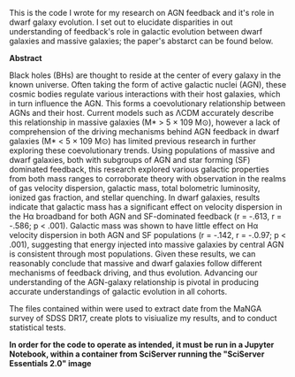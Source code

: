 This is the code I wrote for my research on AGN feedback and it's role in dwarf galaxy evolution. I set out to elucidate disparities in out understanding of feedback's role in galactic evolution between dwarf galaxies and massive galaxies; the paper's abstarct can be found below.

**Abstract**

Black holes (BHs) are thought to reside at the center of every galaxy in the known universe. Often taking the form of active galactic nuclei (AGN), these cosmic bodies regulate various interactions with their host galaxies, which in turn influence the AGN. This forms a coevolutionary relationship between AGNs and their host. Current models such as ΛCDM accurately describe this relationship in massive galaxies (M* > 5 × 109 M⊙), however a lack of comprehension of the driving mechanisms behind AGN feedback in dwarf galaxies (M* < 5 × 109 M⊙) has limited previous research in further exploring these coevolutionary trends. Using populations of massive and dwarf galaxies, both with subgroups of AGN and star forming (SF) dominated feedback, this research explored various galactic properties from both mass ranges to corroborate theory with observation in the realms of gas velocity dispersion, galactic mass, total bolometric luminosity, ionized gas fraction, and stellar quenching. In dwarf galaxies, results indicate that galactic mass has a significant effect on velocity dispersion in the Hα broadband for both AGN and SF-dominated feedback (r = -.613, r = -.586; p < .001). Galactic mass was shown to have little effect on Hα velocity dispersion in both AGN and SF populations (r = -.142, r = -.0.97; p < .001), suggesting that energy injected into massive galaxies by central AGN is consistent through most populations. Given these results, we can reasonably conclude that massive and dwarf galaxies follow different mechanisms of feedback driving, and thus evolution. Advancing our understanding of the AGN-galaxy relationship is pivotal in producing accurate understandings of galactic evolution in all cohorts.

The files contained within were used to extract date from the MaNGA survey of SDSS DR17, create plots to visiualize my results, and to conduct statistical tests. 

**In order for the code to operate as intended, it must be run in a Jupyter Notebook, within a container from SciServer running the "SciServer Essentials 2.0" image**

